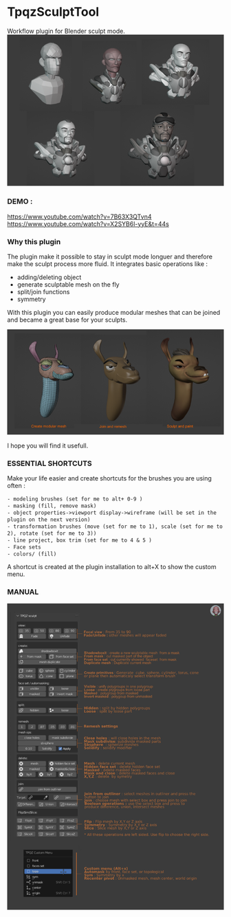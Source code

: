 # TpqzSculptTool
Workflow plugin for Blender sculpt mode.
![doc2 doc](manual/doc2.png?raw=true "doc2.doc")

### DEMO :
 https://www.youtube.com/watch?v=7B63X3QTvn4
 https://www.youtube.com/watch?v=X2SYB6l-yyE&t=44s


### Why this plugin
The plugin make it possible to stay in sculpt mode longuer and therefore make the sculpt process more fluid. 
It integrates basic operations like : 
- adding/deleting object
- generate sculptable mesh on the fly
- split/join functions
- symmetry

With this plugin you can easily produce modular meshes that can be joined and became a great base for your sculpts.

![doc3 doc](manual/doc3.png?raw=true "doc3.doc")

I hope you will find it usefull.


### ESSENTIAL SHORTCUTS
Make your life easier and create shortcuts for the brushes you are using often :

    - modeling brushes (set for me to alt+ 0-9 )
    - masking (fill, remove mask)
    - object properties->viewport display->wireframe (will be set in the plugin on the next version)
    - transformation brushes (move (set for me to 1), scale (set for me to 2), rotate (set for me to 3))
    - line project, box trim (set for me to 4 & 5 )
    - Face sets
    - colors/ (fill)

A shortcut is created at the plugin installation to alt+X to show the custom menu.

### MANUAL
![manual doc](manual/doc.png?raw=true "manual.doc")



